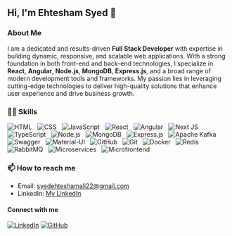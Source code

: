 ## Hi, I'm Ehtesham Syed 👋

### About Me
I am a dedicated and results-driven **Full Stack Developer** with expertise in building dynamic, responsive, and scalable web applications. With a strong foundation in both front-end and back-end technologies, I specialize in **React**, **Angular**, **Node.js**, **MongoDB**, **Express.js**, and a broad range of modern development tools and frameworks. My passion lies in leveraging cutting-edge technologies to deliver high-quality solutions that enhance user experience and drive business growth.

### 🧑‍💻 Skills

![HTML](https://img.shields.io/badge/HTML-E34F26?style=flat&logo=html5&logoColor=white) 
&nbsp; 
![CSS](https://img.shields.io/badge/CSS-1572B6?style=flat&logo=css3&logoColor=white) 
&nbsp; 
![JavaScript](https://img.shields.io/badge/JavaScript-F7DF1E?style=flat&logo=javascript&logoColor=black) 
&nbsp; 
![React](https://img.shields.io/badge/React-61DAFB?style=flat&logo=react&logoColor=black) 
&nbsp; 
![Angular](https://img.shields.io/badge/Angular-26A1D4?style=flat&logo=angular&logoColor=white) 
&nbsp; 
![Next JS](https://img.shields.io/badge/Next%20JS-000000?style=flat&logo=next.js&logoColor=white) 
&nbsp; 
![TypeScript](https://img.shields.io/badge/TypeScript-3178C6?style=flat&logo=typescript&logoColor=white) 
&nbsp; 
![Node.js](https://img.shields.io/badge/Node.js-339933?style=flat&logo=node.js&logoColor=white) 
&nbsp; 
![MongoDB](https://img.shields.io/badge/MongoDB-47A248?style=flat&logo=mongodb&logoColor=white) 
&nbsp; 
![Express.js](https://img.shields.io/badge/Express.js-000000?style=flat&logo=express&logoColor=white) 
&nbsp; 
![Apache Kafka](https://img.shields.io/badge/Apache%20Kafka-231F20?style=flat&logo=apachekafka&logoColor=white) 
&nbsp; 
![Swagger](https://img.shields.io/badge/Swagger-85EA2D?style=flat&logo=swagger&logoColor=black) 
&nbsp; 
![Material-UI](https://img.shields.io/badge/Material--UI-0081CB?style=flat&logo=mui&logoColor=white) 
&nbsp; 
![GitHub](https://img.shields.io/badge/GitHub-181717?style=flat&logo=github&logoColor=white) 
&nbsp; 
![Git](https://img.shields.io/badge/Git-F05032?style=flat&logo=git&logoColor=white) 
&nbsp; 
![Docker](https://img.shields.io/badge/Docker-2496ED?style=flat&logo=docker&logoColor=white) 
&nbsp; 
![Redis](https://img.shields.io/badge/Redis-DC382D?style=flat&logo=redis&logoColor=white) 
&nbsp; 
![RabbitMQ](https://img.shields.io/badge/RabbitMQ-FF6600?style=flat&logo=rabbitmq&logoColor=white)
&nbsp; 
![Microservices](https://img.shields.io/badge/Microservices-000000?style=flat&logo=cloudsmith&logoColor=white) 
&nbsp; 
![Microfrontend](https://img.shields.io/badge/Microfrontend-000000?style=flat&logo=webpack&logoColor=white)

### 📫 How to reach me
- Email: [syedehteshamali22@gmail.com](mailto:syedehteshamali22@gmail.com)
- LinkedIn: [My LinkedIn](https://www.linkedin.com/in/ehtesham-syed-484659213/)

#### Connect with me
[![LinkedIn](https://img.shields.io/badge/LinkedIn-0A66C2?style=flat&logo=linkedin&logoColor=white)](https://www.linkedin.com/in/ehtesham-syed-484659213/)
[![GitHub](https://img.shields.io/badge/GitHub-181717?style=flat&logo=github&logoColor=white)](https://github.com/Ehte22/Ehte22/)

